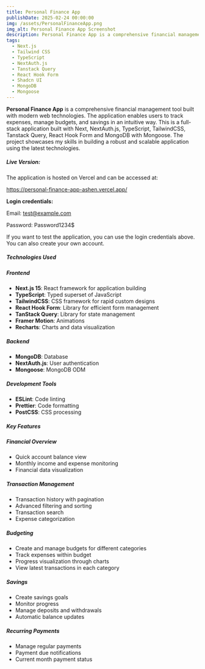 ```yaml
---
title: Personal Finance App
publishDate: 2025-02-24 00:00:00
img: /assets/PersonalFinanceApp.png
img_alt: Personal Finance App Screenshot
description: Personal Finance App is a comprehensive financial management tool built with modern web technologies. It enables users to track expenses, manage budgets, and savings in an intuitive way
tags:
  - Next.js
  - Tailwind CSS
  - TypeScript
  - NextAuth.js
  - Tanstack Query
  - React Hook Form
  - Shadcn UI
  - MongoDB
  - Mongoose
---
```


**Personal Finance App** is a comprehensive financial management tool built with modern web technologies. The application enables users to track expenses, manage budgets, and savings in an intuitive way. This is a full-stack application built with Next, NextAuth.js, TypeScript, TailwindCSS, Tanstack Query, React Hook Form and MongoDB with Mongoose. The project showcases my skills in building a robust and scalable application using the latest technologies.

##### Live Version:

The application is hosted on Vercel and can be accessed at:

https://personal-finance-app-ashen.vercel.app/

**Login credentials:**

Email: test@example.com

Password: Password1234$

If you want to test the application, you can use the login credentials above. You can also create your own account.

##### Technologies Used

##### Frontend

- **Next.js 15**: React framework for application building
- **TypeScript**: Typed superset of JavaScript
- **TailwindCSS**: CSS framework for rapid custom designs
- **React Hook Form**: Library for efficient form management
- **TanStack Query**: Library for state management
- **Framer Motion**: Animations
- **Recharts**: Charts and data visualization

##### Backend

- **MongoDB**: Database
- **NextAuth.js**: User authentication
- **Mongoose**: MongoDB ODM

##### Development Tools

- **ESLint**: Code linting
- **Prettier**: Code formatting
- **PostCSS**: CSS processing

##### Key Features

##### Financial Overview

- Quick account balance view
- Monthly income and expense monitoring
- Financial data visualization

##### Transaction Management

- Transaction history with pagination
- Advanced filtering and sorting
- Transaction search
- Expense categorization

##### Budgeting

- Create and manage budgets for different categories
- Track expenses within budget
- Progress visualization through charts
- View latest transactions in each category

##### Savings

- Create savings goals
- Monitor progress
- Manage deposits and withdrawals
- Automatic balance updates

##### Recurring Payments

- Manage regular payments
- Payment due notifications
- Current month payment status
